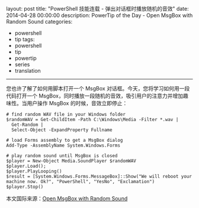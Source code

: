 ﻿layout: post
title: "PowerShell 技能连载 - 弹出对话框时播放随机的音效"
date: 2014-04-28 00:00:00
description: PowerTip of the Day - Open MsgBox with Random Sound
categories:
- powershell
- tip
tags:
- powershell
- tip
- powertip
- series
- translation
---
您也许了解了如何用脚本打开一个 MsgBox 对话框。今天，您将学习如何用一段代码打开一个 MsgBox，同时播放一段随机的音效，吸引用户的注意力并增加趣味性。当用户操作 MsgBox 的时候，音效立即停止：

    # find random WAV file in your Windows folder
    $randomWAV = Get-ChildItem -Path C:\Windows\Media -Filter *.wav | 
      Get-Random |
      Select-Object -ExpandProperty Fullname
    
    # load Forms assembly to get a MsgBox dialog
    Add-Type -AssemblyName System.Windows.Forms
    
    # play random sound until MsgBox is closed
    $player = New-Object Media.SoundPlayer $randomWAV
    $player.Load();
    $player.PlayLooping()
    $result = [System.Windows.Forms.MessageBox]::Show("We will reboot your machine now. Ok?", "PowerShell", "YesNo", "Exclamation")
    $player.Stop()

<!--more-->
本文国际来源：[Open MsgBox with Random Sound](http://community.idera.com/powershell/powertips/b/tips/posts/open-msgbox-with-random-sound)
